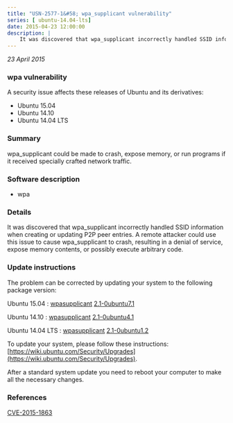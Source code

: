 ```yaml
---
title: "USN-2577-1&#58; wpa_supplicant vulnerability"
series: [ ubuntu-14.04-lts]
date: 2015-04-23 12:00:00
description: |
    It was discovered that wpa_supplicant incorrectly handled SSID information when creating or updating P2P peer entries. A remote attacker could use this issue to cause wpa_supplicant to crash, resulting in a denial of service, expose memory contents, or possibly execute arbitrary code. 
--- 
```

 
 

*23 April 2015*

### wpa vulnerability

A security issue affects these releases of Ubuntu and its derivatives:

* Ubuntu 15.04
* Ubuntu 14.10
* Ubuntu 14.04 LTS

### Summary

wpa_supplicant could be made to crash, expose memory, or run programs if it received specially crafted network traffic.

### Software description

* wpa 

### Details

It was discovered that wpa_supplicant incorrectly handled SSID information when creating or updating P2P peer entries. A remote attacker could use this issue to cause wpa_supplicant to crash, resulting in a denial of service, expose memory contents, or possibly execute arbitrary code. 

### Update instructions

The problem can be corrected by updating your system to the following package version:

Ubuntu 15.04
 : [wpasupplicant](https://launchpad.net/ubuntu/+source/wpa) <span> [2.1-0ubuntu7.1](https://launchpad.net/ubuntu/+source/wpa/2.1-0ubuntu7.1) </span> 

Ubuntu 14.10
 : [wpasupplicant](https://launchpad.net/ubuntu/+source/wpa) <span> [2.1-0ubuntu4.1](https://launchpad.net/ubuntu/+source/wpa/2.1-0ubuntu4.1) </span> 

Ubuntu 14.04 LTS
 : [wpasupplicant](https://launchpad.net/ubuntu/+source/wpa) <span> [2.1-0ubuntu1.2](https://launchpad.net/ubuntu/+source/wpa/2.1-0ubuntu1.2) </span> 

To update your system, please follow these instructions: [https://wiki.ubuntu.com/Security/Upgrades](https://wiki.ubuntu.com/Security/Upgrades).

After a standard system update you need to reboot your computer to make all the necessary changes. 

### References

 
 [CVE-2015-1863](http://people.ubuntu.com/~ubuntu-security/cve/CVE-2015-1863)
 

